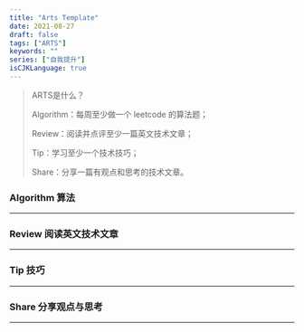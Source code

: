 ```yaml
---
title: "Arts Template"
date: 2021-08-27
draft: false
tags: ["ARTS"]
keywords: ""
series: ["自我提升"]
isCJKLanguage: true
---
```


> ARTS是什么？
> 
> Algorithm：每周至少做一个 leetcode 的算法题；
> 
> Review：阅读并点评至少一篇英文技术文章；
> 
> Tip：学习至少一个技术技巧；
> 
> Share：分享一篇有观点和思考的技术文章。

### Algorithm 算法

---


### Review 阅读英文技术文章

---

### Tip 技巧

---


### Share 分享观点与思考

---
